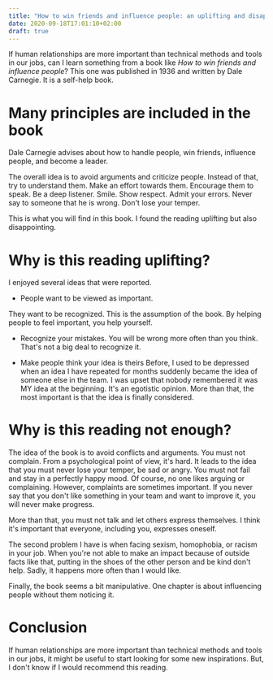 ```yaml
---
title: "How to win friends and influence people: an uplifting and disappointing reading"
date: 2020-09-18T17:01:10+02:00
draft: true
---
```

If human relationships are more important than technical methods and tools in our jobs, can I learn something from a book like *How to win friends and influence people*? This one was published in 1936 and written by Dale Carnegie. It is a self-help book.

# Many principles are included in the book

Dale Carnegie advises about how to handle people, win friends, influence people, and become a leader.

The overall idea is to avoid arguments and criticize people. Instead of that, try to understand them. Make an effort towards them. Encourage them to speak. Be a deep listener. Smile. Show respect. Admit your errors. Never say to someone that he is wrong. Don't lose your temper.

This is what you will find in this book. I found the reading uplifting but also disappointing.

# Why is this reading uplifting?

I enjoyed several ideas that were reported.

- People want to be viewed as important.

They want to be recognized. This is the assumption of the book. By helping people to feel important, you help yourself.

- Recognize your mistakes. You will be wrong more often than you think. That's not a big deal to recognize it.

- Make people think your idea is theirs
Before, I used to be depressed when an idea I have repeated for months suddenly became the idea of someone else in the team. I was upset that nobody remembered it was MY idea at the beginning. It's an egotistic opinion. More than that, the most important is that the idea is finally considered.

# Why is this reading not enough?

The idea of the book is to avoid conflicts and arguments. You must not complain.
From a psychological point of view, it's hard. It leads to the idea that you must never lose your temper, be sad or angry. You must not fail and stay in a perfectly happy mood. Of course, no one likes arguing or complaining. However, complaints are sometimes important. If you never say that you don't like something in your team and want to improve it, you will never make progress.

More than that, you must not talk and let others express themselves. I think it's important that everyone, including you, expresses oneself.

The second problem I have is when facing sexism, homophobia, or racism in your job. When you're not able to make an impact because of outside facts like that, putting in the shoes of the other person and be kind don't help. Sadly, it happens more often than I would like.

Finally, the book seems a bit manipulative. One chapter is about influencing people without them noticing it.

# Conclusion

If human relationships are more important than technical methods and tools in our jobs, it might be useful to start looking for some new inspirations.
But, I don't know if I would recommend this reading.
